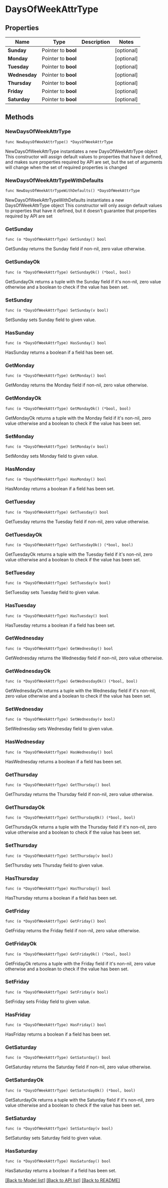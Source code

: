 # DaysOfWeekAttrType

## Properties

Name | Type | Description | Notes
------------ | ------------- | ------------- | -------------
**Sunday** | Pointer to **bool** |  | [optional] 
**Monday** | Pointer to **bool** |  | [optional] 
**Tuesday** | Pointer to **bool** |  | [optional] 
**Wednesday** | Pointer to **bool** |  | [optional] 
**Thursday** | Pointer to **bool** |  | [optional] 
**Friday** | Pointer to **bool** |  | [optional] 
**Saturday** | Pointer to **bool** |  | [optional] 

## Methods

### NewDaysOfWeekAttrType

`func NewDaysOfWeekAttrType() *DaysOfWeekAttrType`

NewDaysOfWeekAttrType instantiates a new DaysOfWeekAttrType object
This constructor will assign default values to properties that have it defined,
and makes sure properties required by API are set, but the set of arguments
will change when the set of required properties is changed

### NewDaysOfWeekAttrTypeWithDefaults

`func NewDaysOfWeekAttrTypeWithDefaults() *DaysOfWeekAttrType`

NewDaysOfWeekAttrTypeWithDefaults instantiates a new DaysOfWeekAttrType object
This constructor will only assign default values to properties that have it defined,
but it doesn't guarantee that properties required by API are set

### GetSunday

`func (o *DaysOfWeekAttrType) GetSunday() bool`

GetSunday returns the Sunday field if non-nil, zero value otherwise.

### GetSundayOk

`func (o *DaysOfWeekAttrType) GetSundayOk() (*bool, bool)`

GetSundayOk returns a tuple with the Sunday field if it's non-nil, zero value otherwise
and a boolean to check if the value has been set.

### SetSunday

`func (o *DaysOfWeekAttrType) SetSunday(v bool)`

SetSunday sets Sunday field to given value.

### HasSunday

`func (o *DaysOfWeekAttrType) HasSunday() bool`

HasSunday returns a boolean if a field has been set.

### GetMonday

`func (o *DaysOfWeekAttrType) GetMonday() bool`

GetMonday returns the Monday field if non-nil, zero value otherwise.

### GetMondayOk

`func (o *DaysOfWeekAttrType) GetMondayOk() (*bool, bool)`

GetMondayOk returns a tuple with the Monday field if it's non-nil, zero value otherwise
and a boolean to check if the value has been set.

### SetMonday

`func (o *DaysOfWeekAttrType) SetMonday(v bool)`

SetMonday sets Monday field to given value.

### HasMonday

`func (o *DaysOfWeekAttrType) HasMonday() bool`

HasMonday returns a boolean if a field has been set.

### GetTuesday

`func (o *DaysOfWeekAttrType) GetTuesday() bool`

GetTuesday returns the Tuesday field if non-nil, zero value otherwise.

### GetTuesdayOk

`func (o *DaysOfWeekAttrType) GetTuesdayOk() (*bool, bool)`

GetTuesdayOk returns a tuple with the Tuesday field if it's non-nil, zero value otherwise
and a boolean to check if the value has been set.

### SetTuesday

`func (o *DaysOfWeekAttrType) SetTuesday(v bool)`

SetTuesday sets Tuesday field to given value.

### HasTuesday

`func (o *DaysOfWeekAttrType) HasTuesday() bool`

HasTuesday returns a boolean if a field has been set.

### GetWednesday

`func (o *DaysOfWeekAttrType) GetWednesday() bool`

GetWednesday returns the Wednesday field if non-nil, zero value otherwise.

### GetWednesdayOk

`func (o *DaysOfWeekAttrType) GetWednesdayOk() (*bool, bool)`

GetWednesdayOk returns a tuple with the Wednesday field if it's non-nil, zero value otherwise
and a boolean to check if the value has been set.

### SetWednesday

`func (o *DaysOfWeekAttrType) SetWednesday(v bool)`

SetWednesday sets Wednesday field to given value.

### HasWednesday

`func (o *DaysOfWeekAttrType) HasWednesday() bool`

HasWednesday returns a boolean if a field has been set.

### GetThursday

`func (o *DaysOfWeekAttrType) GetThursday() bool`

GetThursday returns the Thursday field if non-nil, zero value otherwise.

### GetThursdayOk

`func (o *DaysOfWeekAttrType) GetThursdayOk() (*bool, bool)`

GetThursdayOk returns a tuple with the Thursday field if it's non-nil, zero value otherwise
and a boolean to check if the value has been set.

### SetThursday

`func (o *DaysOfWeekAttrType) SetThursday(v bool)`

SetThursday sets Thursday field to given value.

### HasThursday

`func (o *DaysOfWeekAttrType) HasThursday() bool`

HasThursday returns a boolean if a field has been set.

### GetFriday

`func (o *DaysOfWeekAttrType) GetFriday() bool`

GetFriday returns the Friday field if non-nil, zero value otherwise.

### GetFridayOk

`func (o *DaysOfWeekAttrType) GetFridayOk() (*bool, bool)`

GetFridayOk returns a tuple with the Friday field if it's non-nil, zero value otherwise
and a boolean to check if the value has been set.

### SetFriday

`func (o *DaysOfWeekAttrType) SetFriday(v bool)`

SetFriday sets Friday field to given value.

### HasFriday

`func (o *DaysOfWeekAttrType) HasFriday() bool`

HasFriday returns a boolean if a field has been set.

### GetSaturday

`func (o *DaysOfWeekAttrType) GetSaturday() bool`

GetSaturday returns the Saturday field if non-nil, zero value otherwise.

### GetSaturdayOk

`func (o *DaysOfWeekAttrType) GetSaturdayOk() (*bool, bool)`

GetSaturdayOk returns a tuple with the Saturday field if it's non-nil, zero value otherwise
and a boolean to check if the value has been set.

### SetSaturday

`func (o *DaysOfWeekAttrType) SetSaturday(v bool)`

SetSaturday sets Saturday field to given value.

### HasSaturday

`func (o *DaysOfWeekAttrType) HasSaturday() bool`

HasSaturday returns a boolean if a field has been set.


[[Back to Model list]](../README.md#documentation-for-models) [[Back to API list]](../README.md#documentation-for-api-endpoints) [[Back to README]](../README.md)


